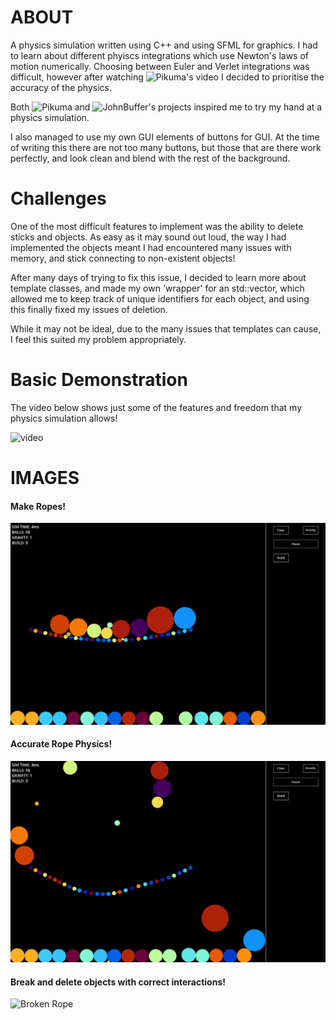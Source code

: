 # ABOUT

A physics simulation written using C++ and using SFML for graphics. I had to learn about different phyiscs integrations
 which use Newton's laws of motion numerically. Choosing between Euler and Verlet integrations was difficult, however after watching 
 ![Pikuma's video](https://www.youtube.com/watch?v=-GWTDhOQU6M) I decided to prioritise the accuracy of the physics. 

 Both ![Pikuma](https://www.youtube.com/@pikuma) and ![JohnBuffer's projects](https://github.com/johnBuffer) inspired me to 
 try my hand at a physics simulation.

 I also managed to use my own GUI elements of buttons for GUI. At the time of writing this there are not too many buttons, but those that are there 
 work perfectly, and look clean and blend with the rest of the background.

# Challenges

One of the most difficult features to implement was the ability to delete sticks and objects. As easy as it may sound out loud,
the way I had implemented the objects meant I had encountered many issues with memory, and stick connecting to non-existent objects!

After many days of trying to fix this issue, I decided to learn more about template classes, and made my own 'wrapper' for an 
std::vector, which allowed me to keep track of unique identifiers for each object, and using this finally fixed my issues of deletion.

While it may not be ideal, due to the many issues that templates can cause, I feel this suited my problem appropriately.

# Basic Demonstration 

The video below shows just some of the features and freedom that my physics simulation allows!

![video](img/video.gif)


# IMAGES

#### Make Ropes!

![FixedRope](img/fixed.png)

#### Accurate Rope Physics!

![Fling Rope](img/fling.png)

#### Break and delete objects with correct interactions!

![Broken Rope](img/broke.png)
